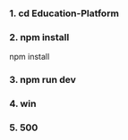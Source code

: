 ### 1. cd Education-Platform

### 2. npm install
npm install

### 3. npm run dev

### 4. win

### 5. 500